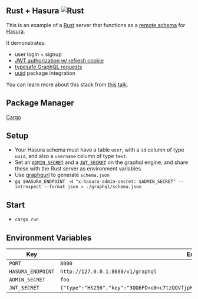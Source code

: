 ## Rust + Hasura ![Rust](https://github.com/ronanyeah/rust-hasura/workflows/Rust/badge.svg)

This is an example of a [Rust](https://www.rust-lang.org) server that functions as a [remote schema](https://hasura.io/docs/1.0/graphql/manual/remote-schemas/index.html) for [Hasura](https://hasura.io).

It demonstrates:
- user login + signup
- [JWT authorization w/ refresh cookie](https://hasura.io/blog/best-practices-of-using-jwt-with-graphql/)
- [typesafe GraphQL requests](https://docs.rs/graphql_client)
- [uuid](https://docs.rs/uuid) package integration

You can learn more about this stack from [this talk](https://www.youtube.com/watch?v=ly05IV5isf4).


## Package Manager

[Cargo](https://doc.rust-lang.org/cargo/guide)


## Setup

-  Your Hasura schema must have a table `user`, with a `id` column of type `uuid`, and also a `username` column of type `text`.
- Set an [`ADMIN_SECRET`](https://hasura.io/docs/1.0/graphql/manual/deployment/graphql-engine-flags/reference.html) and a [`JWT_SECRET`](https://hasura.io/docs/1.0/graphql/manual/auth/authentication/jwt.html) on the graphql engine, and share these with the Rust server as environment variables.
- Use [graphqurl](https://www.npmjs.com/package/graphqurl) to generate `schema.json`
- `gq $HASURA_ENDPOINT -H "x-hasura-admin-secret: $ADMIN_SECRET" --introspect --format json > ./graphql/schema.json`

## Start
- `cargo run`


## Environment Variables

Key | Example
--- | ---
`PORT` | `8000`
`HASURA_ENDPOINT` | `http://127.0.0.1:8080/v1/graphql`
`ADMIN_SECRET` | `foo`
`JWT_SECRET` | `{"type":"HS256","key":"3QQ6FD+o0+c7tzQQVfjpMkNDi2yARAAKzQQk8O2IKoxQQ4nF7EdAh8s3TwpHwrdQQ6R"}`
